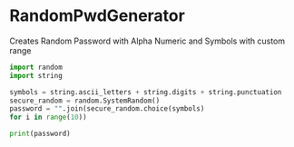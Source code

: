 # RandomPwdGenerator
Creates Random Password with Alpha Numeric and Symbols with custom range

```python
import random
import string

symbols = string.ascii_letters + string.digits + string.punctuation
secure_random = random.SystemRandom()
password = "".join(secure_random.choice(symbols)
for i in range(10))

print(password)
```
